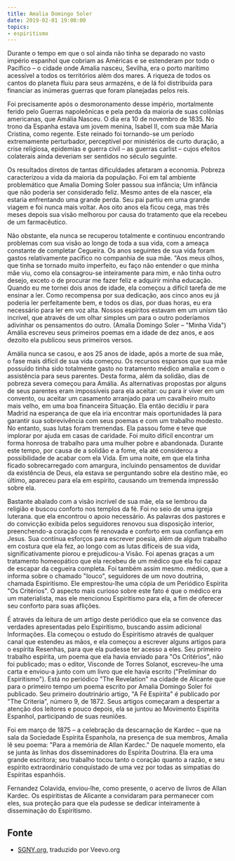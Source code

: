 ```yaml
---
title: Amalia Domingo Soler
date: 2019-02-01 19:00:00
topics: 
- espiritismo
---
```


Durante o tempo em que o sol ainda não tinha se deparado no vasto império
espanhol que cobriam as Américas e se estenderam por todo o Pacífico – o
cidade onde Amalia nasceu, Sevilha, era o porto marítimo acessível a todos os
territórios além dos mares. A riqueza de todos os cantos do planeta fluiu para
seus armazéns, e de lá foi distribuída para financiar as inúmeras guerras que
foram planejadas pelos reis.

Foi precisamente após o desmoronamento desse império, mortalmente ferido pelo
Guerras napoleônicas e pela perda da maioria de suas colônias americanas, que
Amália Nasceu. O dia era 10 de novembro de 1835. No trono da Espanha estava um
jovem menina, Isabel II, com sua mãe Maria Cristina, como regente. Este reinado
foi tornando-se um período extremamente perturbador, perceptível por ministérios
de curto duração, a crise religiosa, epidemias e guerra civil – as guerras
carlist – cujos efeitos colaterais ainda deveriam ser sentidos no século
seguinte.

Os resultados diretos de tantas dificuldades afetaram a economia. Pobreza
caracterizou a vida da maioria da população.  Foi em tal ambiente problemático
que Amalia Doming Soler passou sua infância; Um infância que não poderia ser
considerado feliz. Mesmo antes de ela nascer, ela estaria enfrentando uma grande
perda. Seu pai partiu em uma grande viagem e foi nunca mais voltar. Aos oito
anos ela ficou cega, mas três meses depois sua visão melhorou por causa do
tratamento que ela recebeu de um farmacêutico.

Não obstante, ela nunca se recuperou totalmente e continuou encontrando
problemas com sua visão ao longo de toda a sua vida, com a ameaça constante de
completar Cegueira. Os anos seguintes de sua vida foram gastos relativamente
pacífico no companhia de sua mãe. "Aos meus olhos, que tinha se tornado muito
imperfeito, eu faço não entender o que minha mãe viu, como ela consagrou-se
inteiramente para mim, e não tinha outro desejo, exceto o de procurar me fazer
feliz e adquirir minha educação. Quando eu me tornei dois anos de idade, ela
começou a difícil tarefa de me ensinar a ler. Como recompensa por sua dedicação,
aos cinco anos eu já poderia ler perfeitamente bem, e todos os dias, por duas
horas, eu era necessário para ler em voz alta. Nossos espíritos estavam em um
unísm tão incrível, que através de um olhar simples um para o outro poderíamos
adivinhar os pensamentos do outro.  (Amalia Domingo Soler – "Minha Vida") Amália
escreveu seus primeiros poemas em a idade de dez anos, e aos dezoito ela
publicou seus primeiros versos.

Amália nunca se casou, e aos 25 anos de idade, após a morte de sua mãe, o fase
mais difícil de sua vida começou. Os recursos esparsos que sua mãe possuído
tinha sido totalmente gasto no tratamento médico amalia e com o assistência para
seus parentes. Desta forma, além da solidão, dias de pobreza severa começou para
Amália. As alternativas propostas por alguns de seus parentes eram impossíveis
para ela aceitar: ou para ir viver em um convento, ou aceitar um casamento
arranjado para um cavalheiro muito mais velho, em uma boa financeira Situação.
Ela então decidiu ir para Madrid na esperança de que ela iria encontrar mais
oportunidades lá para garantir sua sobrevivência com seus poemas e com um
trabalho modesto. No entanto, suas lutas foram tremendas. Ela passou fome e teve
que implorar por ajuda em casas de caridade. Foi muito difícil encontrar um
forma honrosa de trabalho para uma mulher pobre e abandonada. Durante este
tempo, por causa de a solidão e a fome, ela até considerou a possibilidade de
acabar com ela Vida. Em uma noite, em que ela tinha ficado sobrecarregado com
amargura, incluindo pensamentos de duvidar da existência de Deus, ela estava se
perguntando sobre ela destino mãe, eo último, apareceu para ela em espírito,
causando um tremenda impressão sobre ela.

Bastante abalado com a visão incrível de sua mãe, ela se lembrou da religião e
buscou conforto nos templos da fé. Foi no seio de uma igreja luterana.  que ela
encontrou o apoio necessário. As palavras dos pastores e do convicção exibida
pelos seguidores renovou sua disposição interior, preenchendo-a coração com fé
renovada e conforto em sua confiança em Jesus.  Sua contínua esforços para
escrever poesia, além de algum trabalho em costura que ela fez, ao longo com as
lutas difíceis de sua vida, significativamente piorou e prejudicou-a Visão. Foi
apenas graças a um tratamento homeopático que ela recebeu de um médico que ela
foi capaz de escapar da cegueira completa. Foi também assim mesmo.  médico, que
a informa sobre o chamado "louco", seguidores de um novo doutrina, chamada
Espiritismo. Ele emprestou-lhe uma cópia de um Periódico Espírita "Os
Critérios". O aspecto mais curioso sobre este fato é que o médico era um
materialista, mas ele mencionou Espiritismo para ela, a fim de oferecer seu
conforto para suas aflições.

É através da leitura de um artigo deste periódico que ela se convence das
verdades apresentadas pelo Espiritismo, buscando assim adicional Informações.
Ela começou o estudo do Espiritismo através de qualquer canal que estendeu as
mãos, e ela começou a escrever alguns artigos para o espírita Resenhas, para que
ela pudesse ter acesso a eles. Seu primeiro trabalho espírita, um poema que ela
havia enviado para "Os Critérios", não foi publicado; mas o editor, Visconde de
Torres Solanot, escreveu-lhe uma carta e enviou-a junto com um livro que ele
havia escrito ("Preliminar do Espiritismo").  Está no periódico "The Revelation"
na cidade de Alicante que para o primeiro tempo um poema escrito por Amalia
Domingo Soler foi publicado. Seu primeiro doutrinário artigo, "A Fé Espírita" é
publicado por "The Criteria", número 9, de 1872. Seus artigos começaram a
despertar a atenção dos leitores e pouco depois, ela se juntou ao Movimento
Espírita Espanhol, participando de suas reuniões.

Foi em março de 1875 – a celebração da descarnação de Kardec – que na sala da
Sociedade Espírita Espanhola, na presença de sua membros, Amalia lê seu poema:
"Para a memória de Allan Kardec." De naquele momento, ela se junta às linhas dos
disseminadores do Espírita Doutrina. Ela era uma grande escritora; seu trabalho
tocou tanto o coração quanto a razão, e seu espírito extraordinário conquistado
de uma vez por todas as simpatias do Espíritas espanhóis.

Fernandez Colavida, enviou-lhe, como presente, o acervo de livros de Allan
Kardec. Os espiritistas de Alicante a convidaram para permanecer com eles, sua
proteção para que ela pudesse se dedicar inteiramente à disseminação do
Espiritismo.

## Fonte
* [SGNY.org](//sgny.org), traduzido por Veevo.org

